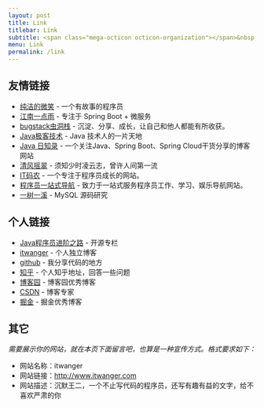 ```yaml
---
layout: post
title: Link
titlebar: Link
subtitle: <span class="mega-octicon octicon-organization"></span>&nbsp;&nbsp; Resource link
menu: Link
permalink: /link
---
```


## 友情链接

- [纯洁的微笑](http://www.ityouknow.com/) - 一个有故事的程序员
- [江南一点雨](https://www.javaboy.org/) - 专注于 Spring Boot + 微服务
- [bugstack虫洞栈](https://bugstack.cn/) - 沉淀、分享、成长，让自己和他人都能有所收获。
- [Java极客技术](http://www.justdojava.com) - Java 技术人的一片天地
- [Java 日知录](https://javadaily.cn) - 一个关注Java、Spring Boot、Spring Cloud干货分享的博客网站
- [清风摇翠](http://alexjoker.top/) - 须知少时凌云志，曾许人间第一流
- [IT码农](https://tanqingbo.cn) - 一个专注于程序员成长的网站。
- [程序员一站式导航](http://cxy521.com/) - 致力于一站式服务程序员工作、学习、娱乐导航网站。
- [一树一溪](https://www.bigspring.cn/) - MySQL 源码研究


## 个人链接

- [Java程序员进阶之路](https://tobebetterjavaer.com/) -  开源专栏
- [itwanger](http://www.itwanger.com/) - 个人独立博客
- [github](https://github.com/itwanger) -  我分享代码的地方
- [知乎](https://www.zhihu.com/people/cmower) - 个人知乎地址，回答一些问题
- [博客园](https://www.cnblogs.com/qing-gee/) - 博客园优秀博客
- [CSDN](http://blog.csdn.net/qing_gee)  - 博客专家
- [掘金](https://juejin.im/user/5bd7fb9ce51d45219836421e) - 掘金优秀博客

## 其它  

*需要展示你的网站，就在本页下面留言吧，也算是一种宣传方式。格式要求如下：*

- 网站名称：itwanger
- 网站链接：http://www.itwanger.com  
- 网站描述：沉默王二，一个不止写代码的程序员，还写有趣有益的文字，给不喜欢严肃的你

